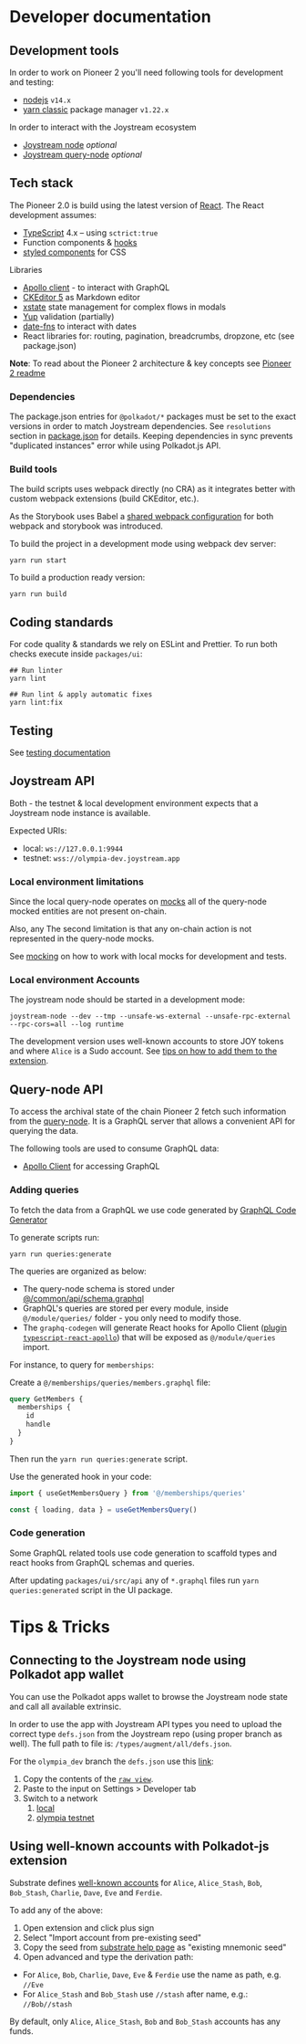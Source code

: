 # Developer documentation

## Development tools

In order to work on Pioneer 2 you'll need following tools for development and testing:

- [nodejs](https://nodejs.org) `v14.x`
- [yarn classic](https://classic.yarnpkg.com/en/docs/install) package manager `v1.22.x`

In order to interact with the Joystream ecosystem

- [Joystream node](https://github.com/Joystream/joystream/tree/master/node) _optional_
- [Joystream query-node](https://github.com/Joystream/joystream/tree/query_node/query-node) _optional_

## Tech stack

The Pioneer 2.0 is build using the latest version of [React](https://reactjs.org/). The React development assumes:

- [TypeScript](https://www.typescriptlang.org/) 4.x – using `sctrict:true`
- Function components & [hooks](https://reactjs.org/docs/hooks-intro.html)
- [styled components](https://styled-components.com/docs) for CSS

Libraries

- [Apollo client](https://www.apollographql.com/docs/react/) - to interact with GraphQL
- [CKEditor 5](https://ckeditor.com/docs/ckeditor5/latest/framework/guides/overview.html) as Markdown editor
- [xstate](https://xstate.js.org/) state management for complex flows in modals
- [Yup](https://github.com/jquense/yup#api) validation (partially)
- [date-fns](https://date-fns.org/docs/Getting-Started) to interact with dates
- React libraries for: routing, pagination, breadcrumbs, dropzone, etc (see package.json)

**Note**: To read about the Pioneer 2 architecture & key concepts see [Pioneer 2 readme](packages/ui/README.md)

### Dependencies

The package.json entries for `@polkadot/*` packages must be set to the exact versions in order to match Joystream dependencies. See `resolutions` section in [package.json](/package.json) for details. Keeping dependencies in sync prevents "duplicated instances" error while using Polkadot.js API.

### Build tools

The build scripts uses webpack directly (no CRA) as it integrates better with custom webpack extensions (build CKEditor, etc.).

As the Storybook uses Babel a [shared webpack configuration](packages/ui/dev/webpack.shared.js) for both webpack and storybook was introduced.

To build the project in a development mode using webpack dev server:

```shell
yarn run start
```

To build a production ready version:

```shell
yarn run build
```

## Coding standards

For code quality & standards we rely on ESLint and Prettier. To run both checks execute inside `packages/ui`:

```shell
## Run linter
yarn lint

## Run lint & apply automatic fixes
yarn lint:fix
```

## Testing

See [testing documentation](tests.md)

## Joystream API

Both - the testnet & local development environment expects that a Joystream node instance is available.

Expected URIs:

- local: `ws://127.0.0.1:9944`
- testnet: `wss://olympia-dev.joystream.app`

### Local environment limitations

Since the local query-node operates on [mocks](mocks#query-node-mocks) all of the query-node mocked entities are not present on-chain.

Also, any The second limitation is that any on-chain action is not represented in the query-node mocks.

See [mocking](mocks.md) on how to work with local mocks for development and tests.

### Local environment Accounts

The joystream node should be started in a development mode:

```shell
joystream-node --dev --tmp --unsafe-ws-external --unsafe-rpc-external --rpc-cors=all --log runtime
```

The development version uses well-known accounts to store JOY tokens and where `Alice` is a Sudo account. See [tips on how to add them to the extension](#using-well-known-accounts-with-polkadot-js-extension).

## Query-node API

To access the archival state of the chain Pioneer 2 fetch such information from the [query-node](https://github.com/Joystream/joystream/tree/query_node/query-node). It is a GraphQL server that allows a convenient API for querying the data.

The following tools are used to consume GraphQL data:
- [Apollo Client](https://www.apollographql.com/docs/react/) for accessing GraphQL

### Adding queries

To fetch the data from a GraphQL we use code generated by [GraphQL Code Generator](https://www.graphql-code-generator.com/)

To generate scripts run:

```shell
yarn run queries:generate
```

The queries are organized as below:
- The query-node schema is stored under [@/common/api/schema.graphql](packages/ui/src/common/api/schemas/schema.graphql)
- GraphQL's queries are stored per every module, inside `@/module/queries/` folder - you only need to modify those.
- The `graphq-codegen` will generate React hooks for Apollo Client ([plugin `typescript-react-apollo`](https://www.graphql-code-generator.com/docs/plugins/typescript-react-apollo)) that will be exposed as `@/module/queries` import.

For instance, to query for `memberships`:

Create a `@/memberships/queries/members.graphql` file:

```graphql
query GetMembers {
  memberships {
    id
    handle
  }
}
```

Then run the `yarn run queries:generate` script.

Use the generated hook in your code:

```ts
import { useGetMembersQuery } from '@/memberships/queries'

const { loading, data } = useGetMembersQuery()
```

### Code generation

Some GraphQL related tools use code generation to scaffold types and react hooks from GraphQL schemas and queries.

After updating `packages/ui/src/api` any of `*.graphql` files run `yarn queries:generated` script in the UI package.

# Tips & Tricks

## Connecting to the Joystream node using Polkadot app wallet

You can use the Polkadot apps wallet to browse the Joystream node state and call all available extrinsic.

In order to use the app with Joystream API types you need to upload the correct type `defs.json` from the Joystream repo (using proper branch as well). The full path to file is: `/types/augment/all/defs.json`.

For the `olympia_dev` branch the `defs.json` use this [link](https://github.com/Joystream/joystream/blob/olympia_dev/types/augment/all/defs.json):

1. Copy the contents of the [`raw view`](https://raw.githubusercontent.com/Joystream/joystream/olympia_dev/types/augment/all/defs.json).
2. Paste to the input on Settings > Developer tab
3. Switch to a network
   1. [local](https://polkadot.js.org/apps/?rpc=ws%3A%2F%2F127.0.0.1%3A9944)
   2. [olympia testnet](https://polkadot.js.org/apps/?rpc=wss%3A%2F%2Folympia-dev.joystream.app%2Frpc)

## Using well-known accounts with Polkadot-js extension

Substrate defines [well-known accounts](https://substrate.dev/docs/en/knowledgebase/integrate/subkey#well-known-keys) for `Alice`, `Alice_Stash`, `Bob`, `Bob_Stash`, `Charlie`, `Dave`, `Eve` and `Ferdie`.

To add any of the above:

1. Open extension and click plus sign
2. Select "Import account from pre-existing seed"
3. Copy the seed from [substrate help page](https://substrate.dev/docs/en/knowledgebase/integrate/subkey#well-known-keys) as "existing mnemonic seed"
4. Open advanced and type the derivation path:
  * For `Alice`, `Bob`, `Charlie`, `Dave`, `Eve` & `Ferdie` use the name as path, e.g. `//Eve`
  * For `Alice_Stash` and `Bob_Stash` use `//stash` after name, e.g.: `//Bob//stash`

By default, only `Alice`, `Alice_Stash`, `Bob` and `Bob_Stash` accounts has any funds.

